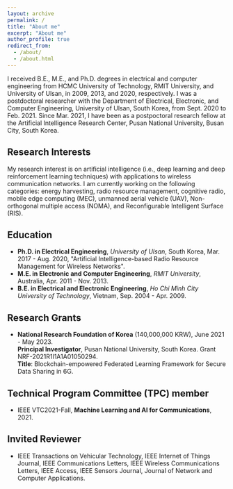 ```yaml
---
layout: archive
permalink: /
title: "About me"
excerpt: "About me"
author_profile: true
redirect_from: 
  - /about/
  - /about.html
---
```


I received B.E., M.E., and Ph.D. degrees in electrical and computer engineering from HCMC University of Technology, RMIT University, and University of Ulsan, in 2009, 2013, and 2020, respectively. I was a postdoctoral researcher with the Department of Electrical, Electronic, and Computer Engineering, University of Ulsan, South Korea, from Sept. 2020 to Feb. 2021. Since Mar. 2021, I have been as a postpoctoral research fellow at the Artificial Intelligence Research Center, Pusan National University, Busan City, South Korea.  

## Research Interests
My research interest is on artificial intelligence (i.e., deep learning and deep reinforcement learning techniques) with applications to wireless communication networks. I am currently working on the following categories: energy harvesting,  radio resource management, cognitive radio, mobile edge computing (MEC), unmanned aerial vehicle (UAV), Non-orthogonal multiple access (NOMA), and Reconfigurable Intelligent Surface (RIS).

## Education
- **Ph.D. in Electrical Engineering**, _University of Ulsan_, South Korea, Mar. 2017 - Aug. 2020, "Artificial Intelligence-based Radio Resource Management for Wireless Networks".
- **M.E. in Electronic and Computer Engineering**, _RMIT University_, Australia, Apr. 2011 - Nov. 2013.
- **B.E. in Electrical and Electronic Engineering**, _Ho Chi Minh City University of Technology_, Vietnam, Sep. 2004 - Apr. 2009.

## Research Grants
- **National Research Foundation of Korea** (140,000,000 KRW), June 2021 - May 2023.  
**Principal Investigator**, Pusan National University, South Korea. Grant NRF-2021R1I1A1A01050294.  
**Title**: Blockchain-empowered Federated Learning Framework for Secure Data Sharing in 6G. 

## Technical Program Committee (TPC) member
- IEEE VTC2021-Fall, **Machine Learning and AI for Communications**, 2021.

## Invited Reviewer
- IEEE Transactions on Vehicular Technology, IEEE Internet of Things Journal, IEEE Communications Letters, IEEE Wireless Communications Letters, IEEE Access, IEEE Sensors Journal, Journal of Network and Computer Applications.

